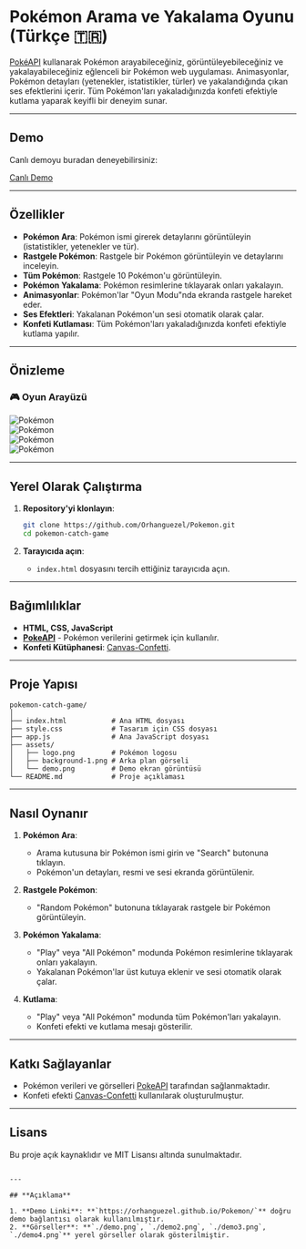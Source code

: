 # Pokémon Arama ve Yakalama Oyunu (Türkçe 🇹🇷)

[PokéAPI](https://pokeapi.co/) kullanarak Pokémon arayabileceğiniz, görüntüleyebileceğiniz ve yakalayabileceğiniz eğlenceli bir Pokémon web uygulaması. Animasyonlar, Pokémon detayları (yetenekler, istatistikler, türler) ve yakalandığında çıkan ses efektlerini içerir. Tüm Pokémon'ları yakaladığınızda konfeti efektiyle kutlama yaparak keyifli bir deneyim sunar.

---

## **Demo**
Canlı demoyu buradan deneyebilirsiniz:

[Canlı Demo](https://orhanguezel.github.io/Pokemon/)

---

## **Özellikler**

- **Pokémon Ara**: Pokémon ismi girerek detaylarını görüntüleyin (istatistikler, yetenekler ve tür).  
- **Rastgele Pokémon**: Rastgele bir Pokémon görüntüleyin ve detaylarını inceleyin.  
- **Tüm Pokémon**: Rastgele 10 Pokémon'u görüntüleyin.  
- **Pokémon Yakalama**: Pokémon resimlerine tıklayarak onları yakalayın.  
- **Animasyonlar**: Pokémon'lar "Oyun Modu"nda ekranda rastgele hareket eder.  
- **Ses Efektleri**: Yakalanan Pokémon'un sesi otomatik olarak çalar.  
- **Konfeti Kutlaması**: Tüm Pokémon'ları yakaladığınızda konfeti efektiyle kutlama yapılır.

---

## **Önizleme**

### 🎮 Oyun Arayüzü

![Pokémon ](./demo.png)  
![Pokémon ](./demo2.png)  
![Pokémon ](./demo3.png)  
![Pokémon ](./demo4.png)

---

## **Yerel Olarak Çalıştırma**

1. **Repository'yi klonlayın**:
   ```bash
   git clone https://github.com/Orhanguezel/Pokemon.git
   cd pokemon-catch-game
   ```

2. **Tarayıcıda açın**:
   - `index.html` dosyasını tercih ettiğiniz tarayıcıda açın.

---

## **Bağımlılıklar**

- **HTML, CSS, JavaScript**  
- **[PokeAPI](https://pokeapi.co/)** - Pokémon verilerini getirmek için kullanılır.  
- **Konfeti Kütüphanesi**: [Canvas-Confetti](https://cdn.jsdelivr.net/npm/canvas-confetti).

---

## **Proje Yapısı**

```
pokemon-catch-game/
│
├── index.html           # Ana HTML dosyası
├── style.css            # Tasarım için CSS dosyası
├── app.js               # Ana JavaScript dosyası
├── assets/
│   ├── logo.png         # Pokémon logosu
│   ├── background-1.png # Arka plan görseli
│   └── demo.png         # Demo ekran görüntüsü
└── README.md            # Proje açıklaması
```

---

## **Nasıl Oynanır**

1. **Pokémon Ara**:
   - Arama kutusuna bir Pokémon ismi girin ve "Search" butonuna tıklayın.
   - Pokémon'un detayları, resmi ve sesi ekranda görüntülenir.

2. **Rastgele Pokémon**:
   - "Random Pokémon" butonuna tıklayarak rastgele bir Pokémon görüntüleyin.

3. **Pokémon Yakalama**:
   - "Play" veya "All Pokémon" modunda Pokémon resimlerine tıklayarak onları yakalayın.  
   - Yakalanan Pokémon'lar üst kutuya eklenir ve sesi otomatik olarak çalar.

4. **Kutlama**:
   - "Play" veya "All Pokémon" modunda tüm Pokémon'ları yakalayın.  
   - Konfeti efekti ve kutlama mesajı gösterilir.

---

## **Katkı Sağlayanlar**

- Pokémon verileri ve görselleri [PokeAPI](https://pokeapi.co/) tarafından sağlanmaktadır.  
- Konfeti efekti [Canvas-Confetti](https://www.kirilv.com/canvas-confetti/) kullanılarak oluşturulmuştur.

---

## **Lisans**

Bu proje açık kaynaklıdır ve MIT Lisansı altında sunulmaktadır.

```

---

## **Açıklama**

1. **Demo Linki**: **`https://orhanguezel.github.io/Pokemon/`** doğru demo bağlantısı olarak kullanılmıştır.  
2. **Görseller**: **`./demo.png`, `./demo2.png`, `./demo3.png`, `./demo4.png`** yerel görseller olarak gösterilmiştir.